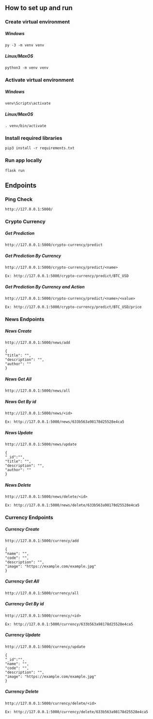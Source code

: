 ## How to set up and run

### Create virtual environment

##### Windows

    py -3 -m venv venv

##### Linux/MaxOS

    python3 -m venv venv

### Activate virtual environment

##### Windows

    venv\Scripts\activate

##### Linux/MaxOS

    . venv/bin/activate

### Install required libraries

    pip3 install -r requirements.txt

### Run app locally

    flask run

## Endpoints

### Ping Check

    http://127.0.0.1:5000/

### Crypto Currency

##### Get Prediction

    http://127.0.0.1:5000/crypto-currency/predict

##### Get Prediction By Currency

    http://127.0.0.1:5000/crypto-currency/predict/<name>

    Ex: http://127.0.0.1:5000/crypto-currency/predict/BTC_USD

##### Get Prediction By Currency and Action

    http://127.0.0.1:5000/crypto-currency/predict/<name>/<value>

    Ex: http://127.0.0.1:5000/crypto-currency/predict/BTC_USD/price

### News Endpoints

##### News Create

    http://127.0.0.1:5000/news/add

    {
    "title": "", 
    "description": "", 
    "author": ""
    }

##### News Get All

    http://127.0.0.1:5000/news/all

##### News Get By id

    http://127.0.0.1:5000/news/<id>

    Ex: http://127.0.0.1:5000/news/633b563a98178d25528e4ca5

##### News Update

    http://127.0.0.1:5000/news/update

    {
    "_id":"",
    "title": "", 
    "description": "", 
    "author": ""
    }

##### News Delete
    http://127.0.0.1:5000/news/delete/<id>

    Ex: http://127.0.0.1:5000/news/delete/633b563a98178d25528e4ca5

### Currency Endpoints

##### Currency Create

    http://127.0.0.1:5000/currency/add

    {
    "name": "", 
    "code": "", 
    "description": "", 
    "image": "https://example.com/example.jpg"
    }

##### Currency Get All

    http://127.0.0.1:5000/currency/all

##### Currency Get By id

    http://127.0.0.1:5000/currency/<id>

    Ex: http://127.0.0.1:5000/currency/633b563a98178d25528e4ca5

##### Currency Update

    http://127.0.0.1:5000/currency/update

    {
    "_id":"",
    "name": "", 
    "code": "", 
    "description": "", 
    "image": "https://example.com/example.jpg"
    }

##### Currency Delete
    http://127.0.0.1:5000/currency/delete/<id>

    Ex: http://127.0.0.1:5000/currency/delete/633b563a98178d25528e4ca5
